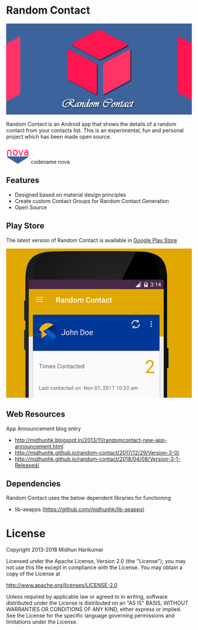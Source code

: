 # Random Contact

<img alt="Random Contact" src="/resources/promotional/feature_graphic_v2.png" width="820"/>

Random Contact is an Android app that shows the details of a random contact from your contacts list. 
This is an experimental, fun and personal project which has been made open source.

<img src="https://raw.githubusercontent.com/midhunhk/random-contact/nova/resources/artwork/nova_logo.png" alt="Codename Nova" /> codename nova

## Features
 - Designed based on material design principles
 - Create custom Contact Groups for Random Contact Generation
 - Open Source

## Play Store
The latest version of Random Contact is available in [Google Play Store](https://play.google.com/store/apps/details?id=com.ae.apps.randomcontact)

<img alt="screenshot" src="/resources/promotional/screen-random-contact.png" />

## Web Resources
App Announcement blog entry
 - http://midhunhk.blogspot.in/2013/11/randomcontact-new-app-announcement.html
 - http://midhunhk.github.io/random-contact/2017/12/29/Version-3-0/
 - http://midhunhk.github.io/random-contact/2018/04/08/Version-3-1-Released/

## Dependencies
Random Contact uses the below dependent libraries for functioning
- lib-aeapps (https://github.com/midhunhk/lib-aeapps)

# License
Copyright 2013-2018 Midhun Harikumar

Licensed under the Apache License, Version 2.0 (the "License"); you may not use this file except in compliance with the License. You may obtain a copy of the License at

http://www.apache.org/licenses/LICENSE-2.0

Unless required by applicable law or agreed to in writing, software distributed under the License is distributed on an "AS IS" BASIS, WITHOUT WARRANTIES OR CONDITIONS OF ANY KIND, either express or implied. See the License for the specific language governing permissions and limitations under the License.
